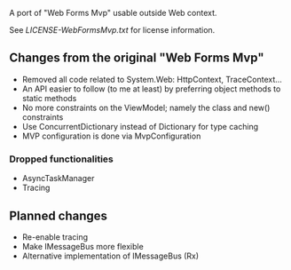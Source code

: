 ﻿
A port of "Web Forms Mvp" usable outside Web context. 

See _LICENSE-WebFormsMvp.txt_ for license information.

Changes from the original "Web Forms Mvp"
-----------------------------------------

- Removed all code related to System.Web: HttpContext, TraceContext...
- An API easier to follow (to me at least) by preferring object methods to static methods
- No more constraints on the ViewModel; namely the class and new() constraints
- Use ConcurrentDictionary instead of Dictionary for type caching
- MVP configuration is done via MvpConfiguration

### Dropped functionalities

- AsyncTaskManager
- Tracing

Planned changes
---------------

- Re-enable tracing
- Make IMessageBus more flexible
- Alternative implementation of IMessageBus (Rx)

